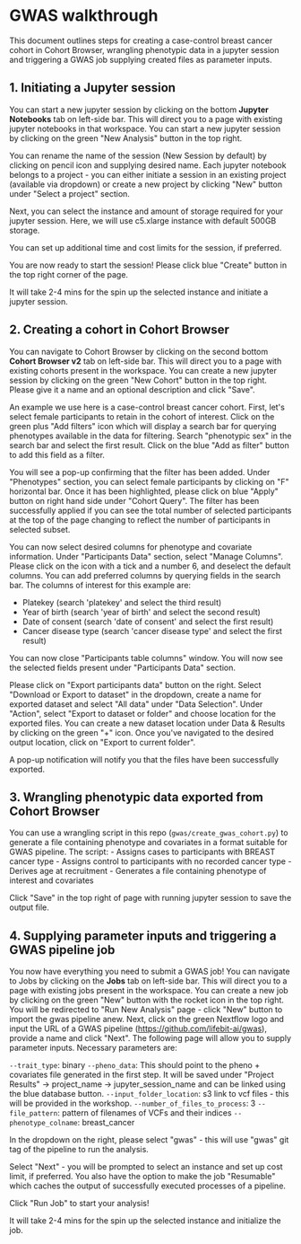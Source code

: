 # GWAS walkthrough

This document outlines steps for creating a case-control breast cancer cohort in Cohort Browser, wrangling phenotypic data in a jupyter session and triggering a GWAS job supplying created files as parameter inputs.

## 1. Initiating a Jupyter session
You can start a new jupyter session by clicking on the bottom **Jupyter Notebooks** tab on left-side bar. This will direct you to a page with existing jupyter notebooks in that workspace. You can start a new jupyter session by clicking on the green "New Analysis" button in the top right.

You can rename the name of the session (New Session by default) by clicking on pencil icon and supplying desired name. Each jupyter notebook belongs to a project - you can either initiate a session in an existing project (available via dropdown) or create a new project by clicking "New" button under "Select a project" section.

Next, you can select the instance and amount of storage required for your jupyter session. Here, we will use c5.xlarge instance with default 500GB storage.

You can set up additional time and cost limits for the session, if preferred. 

You are now ready to start the session! Please click blue "Create" button in the top right corner of the page.

It will take 2-4 mins for the spin up the selected instance and initiate a jupyter session.

## 2. Creating a cohort in Cohort Browser

You can navigate to Cohort Browser by clicking on the second bottom **Cohort Browser v2** tab on left-side bar. This will direct you to a page with existing cohorts present in the workspace. You can create a new jupyter session by clicking on the green "New Cohort" button in the top right. Please give it a name and an optional description and click "Save".

An example we use here is a case-control breast cancer cohort. First, let's select female participants to retain in the cohort of interest. Click on the green plus "Add filters" icon which will display a search bar for querying phenotypes available in the data for filtering. Search "phenotypic sex" in the search bar and select the first result. Click on the blue "Add as filter" button to add this field as a filter.

You will see a pop-up confirming that the filter has been added. Under "Phenotypes" section, you can select female participants by clicking on "F" horizontal bar. Once it has been highlighted, please click on blue "Apply" button on right hand side under "Cohort Query". The filter has been successfully applied if you can see the total number of selected participants at the top of the page changing to reflect the number of participants in selected subset.

You can now select desired columns for phenotype and covariate information. Under "Participants Data" section, select "Manage Columns". Please click on the icon with a tick and a number 6, and deselect the default columns. You can add preferred columns by querying fields in the search bar. The columns of interest for this example are:

- Platekey (search 'platekey' and select the third result)
- Year of birth (search 'year of birth' and select the second result)
- Date of consent (search 'date of consent' and select the first result)
- Cancer disease type (search 'cancer disease type' and select the first result)

You can now close "Participants table columns" window. You will now see the selected fields present under "Participants Data" section.

Please click on "Export participants data" button on the right. Select "Download or Export to dataset" in the dropdown, create a name for exported dataset and select "All data" under "Data Selection". Under "Action", select "Export to dataset or folder" and choose location for the exported files. You can create a new dataset location under Data & Results by clicking on the green "+" icon. Once you've navigated to the desired output location, click on "Export to current folder".

A pop-up notification will notify you that the files have been successfully exported.

## 3. Wrangling phenotypic data exported from Cohort Browser

You can use a wrangling script in this repo (`gwas/create_gwas_cohort.py`) to generate a file containing phenotype and covariates in a format suitable for GWAS pipeline.
The script:
    - Assigns cases to participants with BREAST cancer type
    - Assigns control to participants with no recorded cancer type
    - Derives age at recruitment
    - Generates a file containing phenotype of interest and covariates

Click "Save" in the top right of page with running jupyter session to save the output file.

## 4. Supplying parameter inputs and triggering a GWAS pipeline job

You now have everything you need to submit a GWAS job! You can navigate to Jobs by clicking on the **Jobs** tab on left-side bar. This will direct you to a page with existing jobs present in the workspace. You can create a new job by clicking on the green "New" button with the rocket icon in the top right. You will be redirected to "Run New Analysis" page - click "New" button to import the gwas pipeline anew. Next, click on the green Nextflow logo and input the URL of a GWAS pipeline (https://github.com/lifebit-ai/gwas), provide a name and click "Next". The following page will allow you to supply parameter inputs. Necessary parameters are:

`--trait_type`: binary
`--pheno_data`: This should point to the pheno + covariates file generated in the first step. It will be saved under "Project Results" -> project_name -> jupyter_session_name and can be linked using the blue database button.
`--input_folder_location`: s3 link to vcf files - this will be provided in the workshop.
`--number_of_files_to_process`: 3
`--file_pattern`: pattern of filenames of VCFs and their indices
`--phenotype_colname`: breast_cancer

In the dropdown on the right, please select "gwas" - this will use "gwas" git tag of the pipeline to run the analysis.

Select "Next" - you will be prompted to select an instance and set up cost limit, if preferred. You also have the option to make the job "Resumable" which caches the output of successfully executed processes of a pipeline.

Click "Run Job" to start your analysis!

It will take 2-4 mins for the spin up the selected instance and initialize the job.
















